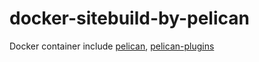 # docker-sitebuild-by-pelican

Docker container include [pelican](https://github.com/getpelican/pelican), [pelican-plugins](https://github.com/getpelican/pelican-plugins)
